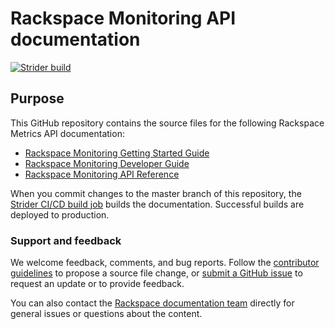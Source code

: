 # Rackspace Monitoring API documentation

[![Strider build](https://build.developer.rackspace.com/rackerlabs/docs-cloud-monitoring/badge?branch=master)](https://build.developer.rackspace.com/rackerlabs/docs-cloud-monitoring/)

## Purpose

This GitHub repository contains the source files for the following Rackspace Metrics API documentation:

* [Rackspace Monitoring Getting Started Guide](https://developer.rackspace.com/docs/monitoring/v1/developer-guide/#getting-started)
* [Rackspace Monitoring Developer Guide](https://developer.rackspace.com/docs/metrics/v1/developer-guide/)
* [Rackspace Monitoring API Reference](https://developer.rackspace.com/docs/metrics/v1/developer-guide/#api-reference)


When you commit changes to the master branch of this repository, the 
[Strider CI/CD build job](https://build.developer.rackspace.com/rackerlabs/docs-cloud-identity/) 
builds the documentation. Successful builds are deployed to production.

### Support and feedback

We welcome feedback, comments, and bug reports. Follow the 
[contributor guidelines](../CONTRIBUTING.md) 
to propose a source file change, or [submit a GitHub issue](https://github.com/rackerlabs/docs-cloud-monitoring/issues/new) 
to request an update or to provide feedback.

You can also contact the [Rackspace documentation team](mailto:devdoc@rackspace.com) directly for general issues 
or questions about the content. 
